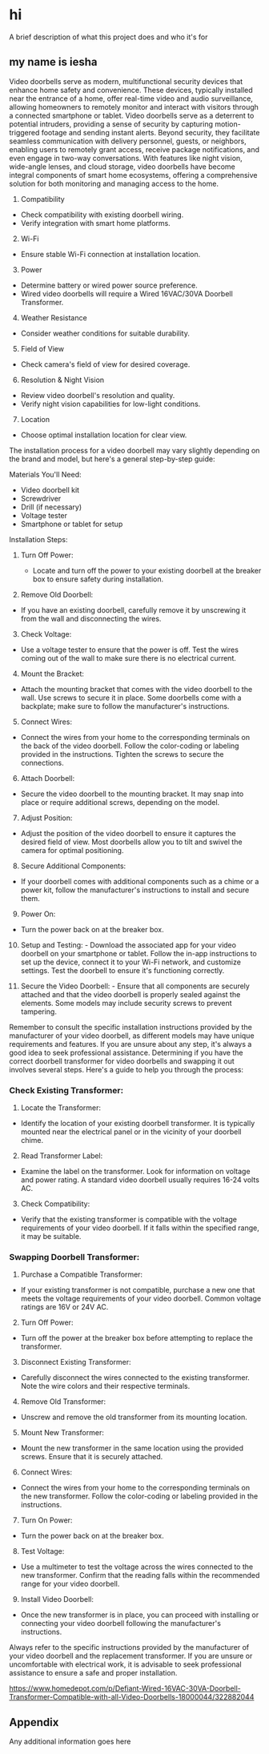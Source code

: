 
# hi

A brief description of what this project does and who it's for

## my name is iesha

Video doorbells serve as modern, multifunctional security devices that enhance home safety and convenience. These devices, typically installed near the entrance of a home, offer real-time video and audio surveillance, allowing homeowners to remotely monitor and interact with visitors through a connected smartphone or tablet. Video doorbells serve as a deterrent to potential intruders, providing a sense of security by capturing motion-triggered footage and sending instant alerts. Beyond security, they facilitate seamless communication with delivery personnel, guests, or neighbors, enabling users to remotely grant access, receive package notifications, and even engage in two-way conversations. With features like night vision, wide-angle lenses, and cloud storage, video doorbells have become integral components of smart home ecosystems, offering a comprehensive solution for both monitoring and managing access to the home.

1.	Compatibility
-	Check compatibility with existing doorbell wiring.
-	Verify integration with smart home platforms.

2.	Wi-Fi
-	Ensure stable Wi-Fi connection at installation location.

3.	Power
-	Determine battery or wired power source preference.
-	Wired video doorbells will require a Wired 16VAC/30VA Doorbell Transformer.

4.	Weather Resistance
-	Consider weather conditions for suitable durability.

5.	Field of View
-	Check camera's field of view for desired coverage.

6.	Resolution & Night Vision
-	Review video doorbell's resolution and quality.
-	Verify night vision capabilities for low-light conditions.

7.	Location
-	Choose optimal installation location for clear view.

The installation process for a video doorbell may vary slightly depending on the brand and model, but here's a general step-by-step guide:

 Materials You'll Need: 
- Video doorbell kit
- Screwdriver
- Drill (if necessary)
- Voltage tester
- Smartphone or tablet for setup

 Installation Steps: 

1. Turn Off Power: 
   - Locate and turn off the power to your existing doorbell at the breaker box to ensure safety during installation.

2.  Remove Old Doorbell: 
   - If you have an existing doorbell, carefully remove it by unscrewing it from the wall and disconnecting the wires.

3.  Check Voltage: 
   - Use a voltage tester to ensure that the power is off. Test the wires coming out of the wall to make sure there is no electrical current.

4.  Mount the Bracket: 
   - Attach the mounting bracket that comes with the video doorbell to the wall. Use screws to secure it in place. Some doorbells come with a backplate; make sure to follow the manufacturer's instructions.

5.  Connect Wires: 
   - Connect the wires from your home to the corresponding terminals on the back of the video doorbell. Follow the color-coding or labeling provided in the instructions. Tighten the screws to secure the connections.

6.  Attach Doorbell: 
   - Secure the video doorbell to the mounting bracket. It may snap into place or require additional screws, depending on the model.

7.  Adjust Position: 
   - Adjust the position of the video doorbell to ensure it captures the desired field of view. Most doorbells allow you to tilt and swivel the camera for optimal positioning.

8.  Secure Additional Components: 
   - If your doorbell comes with additional components such as a chime or a power kit, follow the manufacturer's instructions to install and secure them.

9.  Power On: 
   - Turn the power back on at the breaker box.

10.  Setup and Testing: 
    - Download the associated app for your video doorbell on your smartphone or tablet. Follow the in-app instructions to set up the device, connect it to your Wi-Fi network, and customize settings. Test the doorbell to ensure it's functioning correctly.

11.  Secure the Video Doorbell: 
    - Ensure that all components are securely attached and that the video doorbell is properly sealed against the elements. Some models may include security screws to prevent tampering.

Remember to consult the specific installation instructions provided by the manufacturer of your video doorbell, as different models may have unique requirements and features. If you are unsure about any step, it's always a good idea to seek professional assistance.
Determining if you have the correct doorbell transformer for video doorbells and swapping it out involves several steps. Here's a guide to help you through the process:

###  Check Existing Transformer: 

1.  Locate the Transformer: 
   - Identify the location of your existing doorbell transformer. It is typically mounted near the electrical panel or in the vicinity of your doorbell chime.

2.  Read Transformer Label: 
   - Examine the label on the transformer. Look for information on voltage and power rating. A standard video doorbell usually requires 16-24 volts AC.

3.  Check Compatibility: 
   - Verify that the existing transformer is compatible with the voltage requirements of your video doorbell. If it falls within the specified range, it may be suitable.


###  Swapping Doorbell Transformer: 

1.  Purchase a Compatible Transformer: 
   - If your existing transformer is not compatible, purchase a new one that meets the voltage requirements of your video doorbell. Common voltage ratings are 16V or 24V AC.

2.  Turn Off Power: 
   - Turn off the power at the breaker box before attempting to replace the transformer.

3.  Disconnect Existing Transformer: 
   - Carefully disconnect the wires connected to the existing transformer. Note the wire colors and their respective terminals.

4.  Remove Old Transformer: 
   - Unscrew and remove the old transformer from its mounting location.

5.  Mount New Transformer: 
   - Mount the new transformer in the same location using the provided screws. Ensure that it is securely attached.

6.  Connect Wires: 
   - Connect the wires from your home to the corresponding terminals on the new transformer. Follow the color-coding or labeling provided in the instructions.

7.  Turn On Power: 
   - Turn the power back on at the breaker box.

8.  Test Voltage: 
   - Use a multimeter to test the voltage across the wires connected to the new transformer. Confirm that the reading falls within the recommended range for your video doorbell.

9.  Install Video Doorbell: 
   - Once the new transformer is in place, you can proceed with installing or connecting your video doorbell following the manufacturer's instructions.

Always refer to the specific instructions provided by the manufacturer of your video doorbell and the replacement transformer. If you are unsure or uncomfortable with electrical work, it is advisable to seek professional assistance to ensure a safe and proper installation.

https://www.homedepot.com/p/Defiant-Wired-16VAC-30VA-Doorbell-Transformer-Compatible-with-all-Video-Doorbells-18000044/322882044




## Appendix

Any additional information goes here

